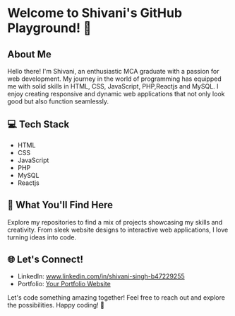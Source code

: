 # Welcome to Shivani's GitHub Playground! 🚀

## About Me
Hello there! I'm Shivani, an enthusiastic MCA graduate with a passion for web development. My journey in the world of programming has equipped me with solid skills in HTML, CSS, JavaScript, PHP,Reactjs and MySQL. I enjoy creating responsive and dynamic web applications that not only look good but also function seamlessly.

## 💻 Tech Stack
- HTML
- CSS
- JavaScript
- PHP
- MySQL
- Reactjs

## 🚀 What You'll Find Here
Explore my repositories to find a mix of projects showcasing my skills and creativity. From sleek website designs to interactive web applications, I love turning ideas into code.

## 🌐 Let's Connect!
- LinkedIn: www.linkedin.com/in/shivani-singh-b47229255
- Portfolio: [Your Portfolio Website](link-to-portfolio)

Let's code something amazing together! Feel free to reach out and explore the possibilities. Happy coding! 🌟
